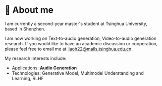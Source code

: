 # 👋 About me
I am currently a second-year master's student at Tsinghua University, based in Shenzhen. 

I am now working on Text-to-audio generation, Video-to-audio generation research. If you would like to have an academic discussion or cooperation, please feel free to email me at [liaoh22@mails.tsinghua.edu.cn](mailto:liaoh22@mails.tsinghua.edu.cn).

My research interests include:
- Applications: **Audio Generation**
- Technologies: Generative Model, Multimodel Understanding and Learning, RLHF


